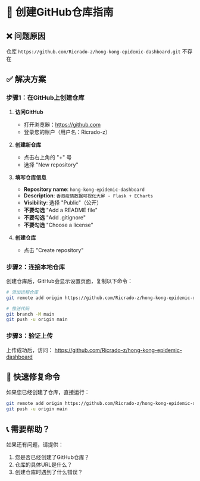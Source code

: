 # 🚀 创建GitHub仓库指南

## ❌ 问题原因
仓库 `https://github.com/Ricrado-z/hong-kong-epidemic-dashboard.git` 不存在

## ✅ 解决方案

### 步骤1：在GitHub上创建仓库

1. **访问GitHub**
   - 打开浏览器：https://github.com
   - 登录您的账户（用户名：Ricrado-z）

2. **创建新仓库**
   - 点击右上角的 "+" 号
   - 选择 "New repository"

3. **填写仓库信息**
   - **Repository name**: `hong-kong-epidemic-dashboard`
   - **Description**: `香港疫情数据可视化大屏 - Flask + ECharts`
   - **Visibility**: 选择 "Public"（公开）
   - **不要勾选** "Add a README file"
   - **不要勾选** "Add .gitignore"
   - **不要勾选** "Choose a license"

4. **创建仓库**
   - 点击 "Create repository"

### 步骤2：连接本地仓库

创建仓库后，GitHub会显示设置页面，复制以下命令：

```bash
# 添加远程仓库
git remote add origin https://github.com/Ricrado-z/hong-kong-epidemic-dashboard.git

# 推送代码
git branch -M main
git push -u origin main
```

### 步骤3：验证上传

上传成功后，访问：
https://github.com/Ricrado-z/hong-kong-epidemic-dashboard

## 🔧 快速修复命令

如果您已经创建了仓库，直接运行：

```bash
git remote add origin https://github.com/Ricrado-z/hong-kong-epidemic-dashboard.git
git push -u origin main
```

## 📞 需要帮助？

如果还有问题，请提供：
1. 您是否已经创建了GitHub仓库？
2. 仓库的具体URL是什么？
3. 创建仓库时遇到了什么错误？
